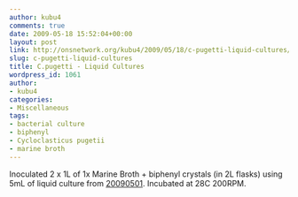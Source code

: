 ```yaml
---
author: kubu4
comments: true
date: 2009-05-18 15:52:04+00:00
layout: post
link: http://onsnetwork.org/kubu4/2009/05/18/c-pugetti-liquid-cultures/
slug: c-pugetti-liquid-cultures
title: C.pugetti - Liquid Cultures
wordpress_id: 1061
author:
- kubu4
categories:
- Miscellaneous
tags:
- bacterial culture
- biphenyl
- Cycloclasticus pugetii
- marine broth
---
```


Inoculated 2 x 1L of 1x Marine Broth + biphenyl crystals (in 2L flasks) using 5mL of liquid culture from [20090501](/Sam%27s+Working+Notebook+Jan-May+2009#sjw20090501). Incubated at 28C 200RPM.
